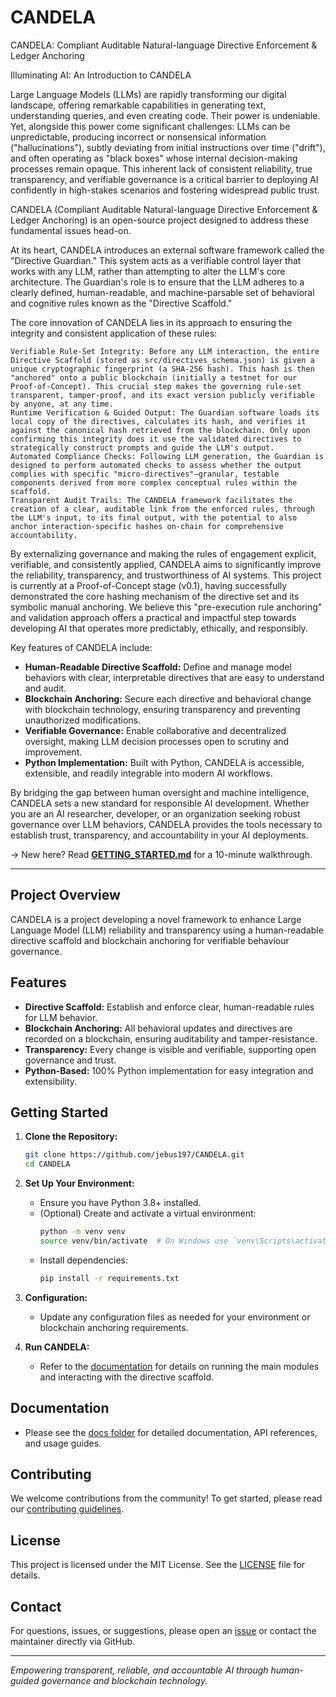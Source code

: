 # CANDELA

CANDELA: Compliant Auditable Natural-language Directive Enforcement & Ledger Anchoring

Illuminating AI: An Introduction to CANDELA

Large Language Models (LLMs) are rapidly transforming our digital landscape, offering remarkable capabilities in generating text, understanding queries, and even creating code. Their power is undeniable. Yet, alongside this power come significant challenges: LLMs can be unpredictable, producing incorrect or nonsensical information ("hallucinations"), subtly deviating from initial instructions over time ("drift"), and often operating as "black boxes" whose internal decision-making processes remain opaque. This inherent lack of consistent reliability, true transparency, and verifiable governance is a critical barrier to deploying AI confidently in high-stakes scenarios and fostering widespread public trust.

CANDELA (Compliant Auditable Natural-language Directive Enforcement & Ledger Anchoring) is an open-source project designed to address these fundamental issues head-on.

At its heart, CANDELA introduces an external software framework called the "Directive Guardian." This system acts as a verifiable control layer that works with any LLM, rather than attempting to alter the LLM's core architecture. The Guardian's role is to ensure that the LLM adheres to a clearly defined, human-readable, and machine-parsable set of behavioral and cognitive rules known as the "Directive Scaffold."

The core innovation of CANDELA lies in its approach to ensuring the integrity and consistent application of these rules:

    Verifiable Rule-Set Integrity: Before any LLM interaction, the entire Directive Scaffold (stored as src/directives_schema.json) is given a unique cryptographic fingerprint (a SHA-256 hash). This hash is then "anchored" onto a public blockchain (initially a testnet for our Proof-of-Concept). This crucial step makes the governing rule-set transparent, tamper-proof, and its exact version publicly verifiable by anyone, at any time.
    Runtime Verification & Guided Output: The Guardian software loads its local copy of the directives, calculates its hash, and verifies it against the canonical hash retrieved from the blockchain. Only upon confirming this integrity does it use the validated directives to strategically construct prompts and guide the LLM's output.
    Automated Compliance Checks: Following LLM generation, the Guardian is designed to perform automated checks to assess whether the output complies with specific "micro-directives"—granular, testable components derived from more complex conceptual rules within the scaffold.
    Transparent Audit Trails: The CANDELA framework facilitates the creation of a clear, auditable link from the enforced rules, through the LLM's input, to its final output, with the potential to also anchor interaction-specific hashes on-chain for comprehensive accountability.

By externalizing governance and making the rules of engagement explicit, verifiable, and consistently applied, CANDELA aims to significantly improve the reliability, transparency, and trustworthiness of AI systems. This project is currently at a Proof-of-Concept stage (v0.1), having successfully demonstrated the core hashing mechanism of the directive set and its symbolic manual anchoring. We believe this "pre-execution rule anchoring" and validation approach offers a practical and impactful step towards developing AI that operates more predictably, ethically, and responsibly.


Key features of CANDELA include:

- **Human-Readable Directive Scaffold:** Define and manage model behaviors with clear, interpretable directives that are easy to understand and audit.
- **Blockchain Anchoring:** Secure each directive and behavioral change with blockchain technology, ensuring transparency and preventing unauthorized modifications.
- **Verifiable Governance:** Enable collaborative and decentralized oversight, making LLM decision processes open to scrutiny and improvement.
- **Python Implementation:** Built with Python, CANDELA is accessible, extensible, and readily integrable into modern AI workflows.

By bridging the gap between human oversight and machine intelligence, CANDELA sets a new standard for responsible AI development. Whether you are an AI researcher, developer, or an organization seeking robust governance over LLM behaviors, CANDELA provides the tools necessary to establish trust, transparency, and accountability in your AI deployments.


→ New here? Read **[GETTING_STARTED.md](GETTING_STARTED.md)** for a 10-minute walkthrough.


---

## Project Overview

CANDELA is a project developing a novel framework to enhance Large Language Model (LLM) reliability and transparency using a human-readable directive scaffold and blockchain anchoring for verifiable behaviour governance.

## Features

- **Directive Scaffold:** Establish and enforce clear, human-readable rules for LLM behavior.
- **Blockchain Anchoring:** All behavioral updates and directives are recorded on a blockchain, ensuring auditability and tamper-resistance.
- **Transparency:** Every change is visible and verifiable, supporting open governance and trust.
- **Python-Based:** 100% Python implementation for easy integration and extensibility.

## Getting Started

1. **Clone the Repository:**
   ```bash
   git clone https://github.com/jebus197/CANDELA.git
   cd CANDELA
   ```

2. **Set Up Your Environment:**
   - Ensure you have Python 3.8+ installed.
   - (Optional) Create and activate a virtual environment:
     ```bash
     python -m venv venv
     source venv/bin/activate  # On Windows use `venv\Scripts\activate`
     ```
   - Install dependencies:
     ```bash
     pip install -r requirements.txt
     ```

3. **Configuration:**
   - Update any configuration files as needed for your environment or blockchain anchoring requirements.

4. **Run CANDELA:**
   - Refer to the [documentation](./docs/README.md) for details on running the main modules and interacting with the directive scaffold.

## Documentation

- Please see the [docs folder](./docs/) for detailed documentation, API references, and usage guides.

## Contributing

We welcome contributions from the community! To get started, please read our [contributing guidelines](./CONTRIBUTING.md).

## License

This project is licensed under the MIT License. See the [LICENSE](./LICENSE) file for details.

## Contact

For questions, issues, or suggestions, please open an [issue](https://github.com/jebus197/CANDELA/issues) or contact the maintainer directly via GitHub.

---

*Empowering transparent, reliable, and accountable AI through human-guided governance and blockchain technology.*
